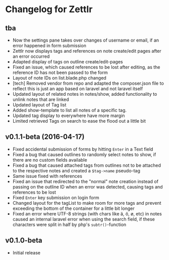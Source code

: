 # Changelog for Zettlr

## tba

* Now the settings pane takes over changes of username or email, if an error happened in form submission
* Zettlr now displays tags and references on note create/edit pages after an error occurred
* Adapted display of tags on outline create/edit-pages
* Fixed an issue, which caused references to be lost after editing, as the reference ID has not been passed to the form
* Layout of note IDs on list.blade.php changed
* [tech] Removed vendor from repo and adapted the composer.json file to reflect this is just an app based on laravel and not laravel itself
* Updated layout of related notes in notes/show, added functionality to unlink notes that are linked
* Updated layout of Tag list
* Added show-template to list all notes of a specific tag.
* Updated tag display to everywhere have more margin
* Limited retrieved Tags on search to ease the flood out a little bit

## v0.1.1-beta (2016-04-17)

* Fixed accidental submission of forms by hitting `Enter` in a Text field
* Fixed a bug that caused outlines to randomly select notes to show, if there are no custom fields available
* Fixed a bug that caused attached tags from outlines not to be attached to the respective notes and created a `$tag->name` pseudo-tag
* Same issue fixed with references
* Fixed an issue that redirected to the "normal" note creation instead of passing on the outline ID when an error was detected, causing tags and references to be lost
* Fixed `Enter` key submission on login form
* Changed layout for the tagList to make room for more tags and prevent exceeding the bottom of the container for a little bit longer
* Fixed an error where UTF-8 strings (with chars like ä, ö, ø, etc) in notes caused an internal laravel error when using the search field, if these characters were split in half by php's `subtr()`-function

## v0.1.0-beta

* Initial release
